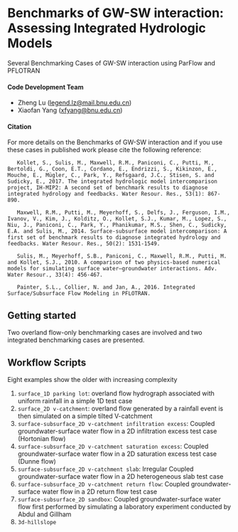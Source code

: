 # Benchmarks of GW-SW interaction: Assessing Integrated Hydrologic Models
Several Benchmarking Cases of GW-SW interaction using ParFlow and PFLOTRAN

#### Code Development Team
+ Zheng Lu (legend.lz@mail.bnu.edu.cn)
+ Xiaofan Yang (xfyang@bnu.edu.cn)

#### Citation
For more details on the Benchmarks of GW-SW interaction and if you use these cases in published work please cite the following reference: 
```
   Kollet, S., Sulis, M., Maxwell, R.M., Paniconi, C., Putti, M., Bertoldi, G., Coon, E.T., Cordano, E., Endrizzi, S., Kikinzon, E., Mouche, E., Mügler, C., Park, Y., Refsgaard, J.C., Stisen, S. and Sudicky, E., 2017. The integrated hydrologic model intercomparison project, IH-MIP2: A second set of benchmark results to diagnose integrated hydrology and feedbacks. Water Resour. Res., 53(1): 867-890.
```

```
   Maxwell, R.M., Putti, M., Meyerhoff, S., Delfs, J., Ferguson, I.M., Ivanov, V., Kim, J., Kolditz, O., Kollet, S.J., Kumar, M., Lopez, S., Niu, J., Paniconi, C., Park, Y., Phanikumar, M.S., Shen, C., Sudicky, E.A. and Sulis, M., 2014. Surface-subsurface model intercomparison: A first set of benchmark results to diagnose integrated hydrology and feedbacks. Water Resour. Res., 50(2): 1531-1549.
```

```
   Sulis, M., Meyerhoff, S.B., Paniconi, C., Maxwell, R.M., Putti, M. and Kollet, S.J., 2010. A comparison of two physics-based numerical models for simulating surface water–groundwater interactions. Adv. Water Resour., 33(4): 456-467.
```

```
   Painter, S.L., Collier, N. and Jan, A., 2016. Integrated Surface/Subsurface Flow Modeling in PFLOTRAN.
 ```


Getting  started
--------------------
Two overland flow-only benchmarking cases are involved and two integrated benchmarking cases are presented.

Workflow Scripts
--------------------
Eight examples show the older with increasing complexity
1. `surface_1D parking lot`: overland flow hydrograph associated with uniform rainfall in a simple 1D test case
2. `surface_2D v-catchment`: overland flow generated by a rainfall event is then simulated on a simple tilted V-catchment
3. `surface-subsurface_2D v-catchment infiltration excess`: Coupled groundwater-surface water flow in a 2D infiltration excess test case (Hortonian flow)
4. `surface-subsurface_2D v-catchment saturation excess`: Coupled groundwater-surface water flow in a 2D saturation excess test case (Dunne flow)
5. `surface-subsurface_2D v-catchment slab`: Irregular Coupled groundwater-surface water flow in a 2D heterogeneous slab test case
6. `surface-subsurface_2D v-catchment return flow`: Coupled groundwater-surface water flow in a 2D return flow test case
7. `surface-subsurface_2D sandbox`: Coupled groundwater-surface water flow first performed by simulating a laboratory experiment conducted by Abdul and Gillham
8. `3d-hillslope`

